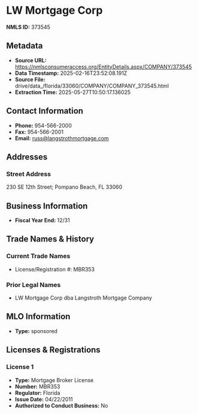 # LW Mortgage Corp

**NMLS ID:** 373545

## Metadata
- **Source URL:** https://nmlsconsumeraccess.org/EntityDetails.aspx/COMPANY/373545
- **Data Timestamp:** 2025-02-16T23:52:08.191Z
- **Source File:** drive/data_/florida/33060/COMPANY/COMPANY_373545.html
- **Extraction Time:** 2025-05-27T10:50:17.136025

## Contact Information
- **Phone:** 954-566-2000
- **Fax:** 954-566-2001
- **Email:** russ@langstrothmortgage.com

## Addresses
### Street Address
230 SE 12th Street; Pompano Beach, FL 33060

## Business Information
- **Fiscal Year End:** 12/31

## Trade Names & History
### Current Trade Names
- License/Registration #: MBR353

### Prior Legal Names
- LW Mortgage Corp dba Langstroth Mortgage Company

## MLO Information
- **Type:** sponsored

## Licenses & Registrations

### License 1
- **Type:** Mortgage Broker License
- **Number:** MBR353
- **Regulator:** Florida
- **Issue Date:** 04/22/2011
- **Authorized to Conduct Business:** No
